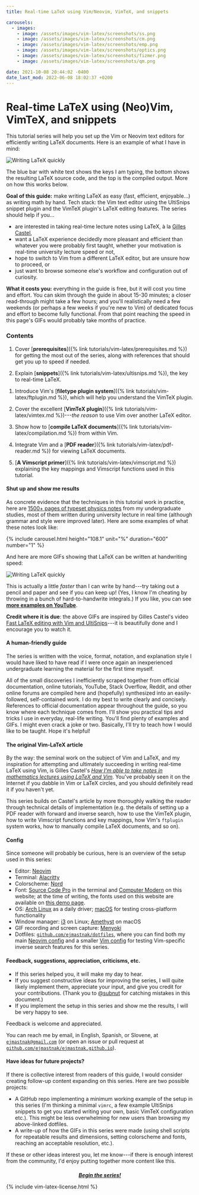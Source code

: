 ```yaml
---
title: Real-time LaTeX using Vim/Neovim, VimTeX, and snippets

carousels:
  - images: 
    - image: /assets/images/vim-latex/screenshots/ss.png
    - image: /assets/images/vim-latex/screenshots/cm.png
    - image: /assets/images/vim-latex/screenshots/emp.png
    - image: /assets/images/vim-latex/screenshots/optics.png
    - image: /assets/images/vim-latex/screenshots/fizmer.png
    - image: /assets/images/vim-latex/screenshots/qm.png

date: 2021-10-08 20:44:02 -0400
date_last_mod: 2022-06-08 18:02:37 +0200
---
```

# Real-time LaTeX using (Neo)Vim, VimTeX, and snippets

This tutorial series will help you set up the Vim or Neovim text editors for efficiently writing LaTeX documents.
Here is an example of what I have in mind:

<image src="/assets/images/vim-latex/show-off/gauss.gif" alt="Writing LaTeX quickly" />

The blue bar with white text shows the keys I am typing, the bottom shows the resulting LaTeX source code, and the top is the compiled output.
More on how this works below.

**Goal of this guide:** make writing LaTeX as easy (fast, efficient, enjoyable...) as writing math by hand.
Tech stack: the Vim text editor using the UltiSnips snippet plugin and the VimTeX plugin's LaTeX editing features.
The series should help if you...

- are interested in taking real-time lecture notes using LaTeX, à la [Gilles Castel](https://castel.dev/),
- want a LaTeX experience decidedly more pleasant and efficient than whatever you were probably first taught, whether your motivation is real-time university lecture speed or not,
- hope to switch to Vim from a different LaTeX editor, but are unsure how to proceed, or
- just want to browse someone else's workflow and configuration out of curiosity.

**What it costs you:** everything in the guide is free, but it will cost you time and effort.
You can skim through the guide in about 15-30 minutes; a closer read-through might take a few hours;
and you'll realistically need a few weekends (or perhaps a few weeks if you're new to Vim) of dedicated focus and effort to become fully functional.
From that point reaching the speed in this page's GIFs would probably take months of practice.

### Contents

1. Cover [**prerequisites**]({% link tutorials/vim-latex/prerequisites.md %}) for getting the most out of the series, along with references that should get you up to speed if needed.

1. Explain [**snippets**]({% link tutorials/vim-latex/ultisnips.md %}), the key to real-time LaTeX.
<!-- : how to use the [UltiSnips](https://github.com/SirVer/ultisnips) plugin for writing snippets; suggestions for efficient snippet triggers; example snippets. -->

1. Introduce Vim's [**filetype plugin system**]({% link tutorials/vim-latex/ftplugin.md %}), which will help you understand the VimTeX plugin.

1. Cover the excellent [**VimTeX plugin**]({% link tutorials/vim-latex/vimtex.md %})---*the reason* to use Vim over another LaTeX editor.

1. Show how to [**compile LaTeX documents**]({% link tutorials/vim-latex/compilation.md %}) from within Vim.

1. Integrate Vim and a [**PDF reader**]({% link tutorials/vim-latex/pdf-reader.md %}) for viewing LaTeX documents.

1. [**A Vimscript primer**]({% link tutorials/vim-latex/vimscript.md %}) explaining the key mappings and Vimscript functions used in this tutorial.

#### Shut up and show me results

As concrete evidence that the techniques in this tutorial work in practice, here are [1500+ pages of typeset physics notes](https://ejmastnak.github.io/fmf.html) from my undergraduate studies, most of them written during university lecture in real time (although grammar and style were improved later).
Here are some examples of what these notes look like:

{% include carousel.html height="108.1" unit="%" duration="600" number="1" %}

And here are more GIFs showing that LaTeX can be written at handwriting speed:

<image src="/assets/images/vim-latex/show-off/demo.gif" alt="Writing LaTeX quickly" />

This is actually a little *faster* than I can write by hand---try taking out a pencil and paper and see if you can keep up!
(Yes, I know I'm cheating by throwing in a bunch of hard-to-handwrite integrals.)
If you like, you can see [**more examples on YouTube**](https://www.youtube.com/watch?v=P7iMX1lqGnU).

**Credit where it is due**: the above GIFs are inspired by Gilles Castel's video [Fast LaTeX editing with Vim and UltiSnips](https://www.youtube.com/watch?v=a7gpx0h-BuU)---it is beautifully done and I encourage you to watch it.

#### A human-friendly guide
The series is written with the voice, format, notation, and explanation style I would have liked to have read if I were once again an inexperienced undergraduate learning the material for the first time myself.

All of the small discoveries I inefficiently scraped together from official documentation, online tutorials, YouTube, Stack Overflow, Reddit, and other online forums are compiled here and (hopefully) synthesized into an easily-followed, self-contained work.
I do my best to write clearly and concisely.
References to official documentation appear throughout the guide, so you know where each technique comes from.
I'll show you practical tips and tricks I use in everyday, real-life writing.
You'll find plenty of examples and GIFs.
I might even crack a joke or two.
Basically, I'll try to teach how I would like to be taught.
Hope it's helpful!

#### The original Vim-LaTeX article
By the way: the seminal work on the subject of Vim and LaTeX, and my inspiration for attempting and ultimately succeeding in writing real-time LaTeX using Vim, is Gilles Castel's [*How I'm able to take notes in mathematics lectures using LaTeX and Vim*](https://castel.dev/post/lecture-notes-1/).
You've probably seen it on the Internet if you dabble in Vim or LaTeX circles, and you should definitely read it if you haven't yet.

This series builds on Castel's article by more thoroughly walking the reader through technical details of implementation (e.g. the details of setting up a PDF reader with forward and inverse search, how to use the VimTeX plugin, how to write Vimscript functions and key mappings, how Vim's `ftplugin` system works, how to manually compile LaTeX documents, and so on).

#### Config
Since someone will probably be curious, here is an overview of the setup used in this series:
- Editor: [Neovim](https://neovim.io/)
- Terminal: [Alacritty](https://alacritty.org/)
- Colorscheme: [Nord](https://www.nordtheme.com/)
- Font: [Source Code Pro](https://github.com/adobe-fonts/source-code-pro) in the terminal and [Computer Modern](https://www.tug.org/FontCatalogue/computermodern/) on this website; at the time of writing, the fonts used on this website are available on [this demo page](https://www.checkmyworking.com/cm-web-fonts/).
- OS: [Arch Linux](https://archlinux.org/) as a daily driver; [macOS](https://www.apple.com/macos/) for testing cross-platform functionality
- Window manager: [i3](https://i3wm.org/) on Linux; [Amethyst](https://ianyh.com/amethyst/) on macOS
- GIF recording and screen capture: [Menyoki](https://github.com/orhun/menyoki)
- Dotfiles: [`github.com/ejmastnak/dotfiles`](https://github.com/ejmastnak/dotfiles), where you can find both my main [Neovim config](https://github.com/ejmastnak/dotfiles/tree/main/config/nvim) and a smaller [Vim config](https://github.com/ejmastnak/dotfiles/tree/main/config/nvim) for testing Vim-specific inverse search features for this series.

#### Feedback, suggestions, appreciation, criticisms, etc.
- If this series helped you, it will make my day to hear.
- If you suggest constructive ideas for improving the series, I will quite likely implement them, appreciate your input, and give you credit for your contributions.
  (Thank you to [@subnut](https://github.com/subnut) for catching mistakes in this document.)
- If you implement the setup in this series and show me the results, I will be very happy to see.

Feedback is welcome and appreciated.

You can reach me by email, in English, Spanish, or Slovene, at [`ejmastnak@gmail.com`](mailto:ejmastnak@gmail.com) (or open an issue or pull request at [`github.com/ejmastnak/ejmastnak.github.io`](https://github.com/ejmastnak/ejmastnak.github.io)).

#### Have ideas for future projects?
If there is collective interest from readers of this guide, I would consider creating follow-up content expanding on this series.
Here are two possible projects:
- A GitHub repo implementing a minimum working example of the setup in this series (I'm thinking a minimal `vimrc`, a few example UltiSnips snippets to get you started writing your own, basic VimTeX configuration etc.).
  This might be less overwhelming for new users than browsing my above-linked dotfiles.
- A write-up of how the GIFs in this series were made (using shell scripts for repeatable results and dimensions, setting colorscheme and fonts, reaching an acceptable resolution, etc.).

If these or other ideas interest you, let me know---if there is enough interest from the community, I'd enjoy putting together more content like this.

<div style="margin-top: 1.5em">
<p style="text-align: center"><a href="/tutorials/vim-latex/prerequisites.html"><strong><em>Begin the series!</em></strong></a></p>
</div>

{% include vim-latex-license.html %}
